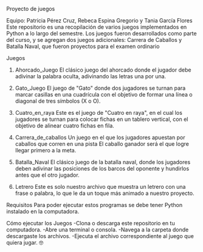 Proyecto de juegos

Equipo: Patricia Pérez Cruz, Rebeca Espina Gregorio y Tania García Flores
Este repositorio es una recopilación de varios juegos implementados en Python a lo largo del semestre. Los juegos fueron desarrollados como parte del curso, y se agregan dos juegos adicionales: Carrera de Caballos y Batalla Naval, que fueron proyectos para el examen ordinario

Juegos
1. Ahorcado_Juego
El clásico juego del ahorcado donde el jugador debe adivinar la palabra oculta, adivinando las letras una por una.

2. Gato_Juego
El juego de "Gato" donde dos jugadores se turnan para marcar casillas en una cuadrícula con el objetivo de formar una línea o diagonal de tres símbolos (X o O).

3. Cuatro_en_raya
Este es el juego de "Cuatro en raya", en el cual los jugadores se turnan para colocar fichas en un tablero vertical, con el objetivo de alinear cuatro fichas en fila.

4. Carrera_de_caballos
Un juego en el que los jugadores apuestan por caballos que corren en una pista El caballo ganador será el que logre llegar primero a la meta.

5. Batalla_Naval
El clásico juego de la batalla naval, donde los jugadores deben adivinar las posiciones de los barcos del oponente y hundirlos antes que el otro jugador.

6. Letrero
Este es solo nuestro archivo que muestra un letrero con una frase o palabra, lo que le da un toque más animado a nuestro proyecto.

Requisitos
Para poder ejecutar estos programas se debe tener Python instalado en la computadora.

Cómo ejecutar los Juegos
    -Clona o descarga este repositorio en tu computadora.
    -Abre una terminal o consola.
    -Navega a la carpeta donde descargaste los archivos.
    -Ejecuta el archivo correspondiente al juego que quiera jugar. 🤓